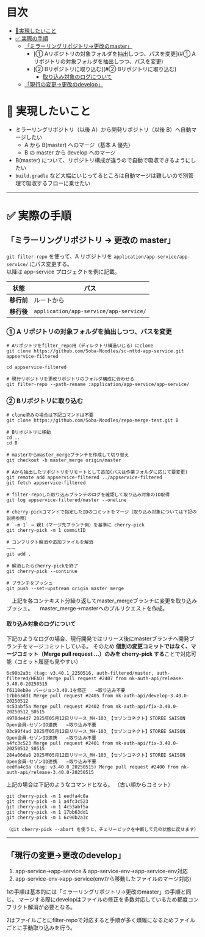 # 目次
- [🔲実現したいこと](#🔲実現したいこと)
- [✅ 実際の手順](#-実際の手順)
  - [「ミラーリングリポジトリ→更改のmaster」](#「ミラーリングリポジトリ→更改のmaster」)
    - [① Aリポジトリの対象フォルダを抽出しつつ、パスを変更](#① Aリポジトリの対象フォルダを抽出しつつ、パスを変更)
    - [② Bリポジトリに取り込む](#② Bリポジトリに取り込む)
      - [取り込み対象のログについて](#取り込み対象のログについて)
  - [「現行の変更→更改のdevelop」](#「現行の変更→更改のdevelop」)



# 🔲 実現したいこと

- ミラーリングリポジトリ（以後 A）から開発リポジトリ（以後 B）へ自動マージしたい  
  - A から B(master) へのマージ（基本 A 優先）  
  - B の master から develop へのマージ
- B(master) について、リポジトリ構成が違うので自動で吸収できるようにしたい
- `build.gradle` など大幅にいじってるところは自動マージは難しいので別管理で吸収するフローに乗せたい

---

# ✅ 実際の手順

## 「ミラーリングリポジトリ → 更改の master」

`git filter-repo` を使って、A リポジトリを `application/app-service/app-service/` にパス変更する。  
以降は app-service プロジェクトを例に記載。

| 状態      | パス                                     |
|-----------|------------------------------------------|
| **移行前** | ルートから                               |
| **移行後** | `application/app-service/app-service/`   |

### ① A リポジトリの対象フォルダを抽出しつつ、パスを変更
```
# Aリポジトリをfilter_repo用（ディレクトリ構造いじる）にclone
git clone https://github.com/Soba-Noodles/sc-nttd-app-service.git appservice-filtered

cd appservice-filtered

# 現行リポジトリを更改リポジトリのフォルダ構成に合わせる
git filter-repo --path-rename :application/app-service/app-service/
```

### ② Bリポジトリに取り込む

```
# clone済みの場合は下記コマンドは不要
git clone https://github.com/Soba-Noodles/repo-merge-test.git B

# Bリポジトリに移動
cd ..
cd B

# masterからmaster_mergeブランチを作成して切り替え
git checkout -b master_merge origin/master

# Aから抽出したリポジトリをリモートとして追加(パスは作業フォルダに応じて要変更)
git remote add appservice-filtered ../appservice-filtered
git fetch appservice-filtered

# filter-repoした取り込みブランチのログを確認して取り込み対象のID取得
git log appservice-filtered/master --oneline

# cherry-pickコマンドで指定したIDのコミットをマージ（取り込み対象については下記の説明参照）
# `-m 1` → 親1（マージ先ブランチ側）を基準に cherry-pick
git cherry-pick -m 1 commitID

# コンフリクト解消や追加ファイルを解消
～～
git add .

# 解消したらcherry-pickを終了
git cherry-pick --continue

# ブランチをプッシュ
git push --set-upstream origin master_merge
```

　上記を各コンテキスト分繰り返してmaster_mergeブランチに変更を取り込みプッシュ。
　master_merge→masterへのプルリクエストを作成。

#### 取り込み対象のログについて
下記のようなログの場合、現行開発ではリリース後にmasterブランチへ開発ブランチをマージコミットしている。
そのため **個別の変更コミットではなく、マージコミット（Merge pull request ...）のみを cherry-pick する**ことで対応可能（コミット履歴も見やすい）
```
6c90b2a3c (tag: v3.40.1_2250516, auth-filtered/master, auth-filtered/HEAD) Merge pull request #2407 from nk-auth-api/release-3.40.0-20250515
f6110eb9e バージョン3.40.1を修正　　←取り込み不要
17bb63dd1 Merge pull request #2405 from nk-auth-api/develop-3.40.0-20250512
4c53abf5a Merge pull request #2402 from nk-auth-api/fix-3.40.0-20250512_S0515
4970de4d7 2025年05月12日リリース_MH-103_【セゾンコネクト】STOREE SAISON Open会員-セゾンID連携　　←取り込み不要
03c99f4ad 2025年05月12日リリース_MH-103_【セゾンコネクト】STOREE SAISON Open会員-セゾンID連携　　←取り込み不要
a4fc3c523 Merge pull request #2401 from nk-auth-api/fix-3.40.0-20250512_S0515
284a06da8 2025年05月12日リリース_MH-103_【セゾンコネクト】STOREE SAISON Open会員-セゾンID連携　　←取り込み不要
eedfa4c8a (tag: v3.40.0_20250515) Merge pull request #2400 from nk-auth-api/release-3.40.0-20250515
```

上記の場合は下記のようなコマンドとなる。
（古い順からコミット）
```
git cherry-pick -m 1 eedfa4c8a
git cherry-pick -m 1 a4fc3c523
git cherry-pick -m 1 4c53abf5a
git cherry-pick -m 1 17bb63dd1
git cherry-pick -m 1 6c90b2a3c

（git cherry-pick --abort を使うと、チェリーピックを中断して元の状態に戻せます）
```

---

## 「現行の変更→更改のdevelop」

 1. app-service→app-service & app-service-env→app-service-env対応
 2. app-service-env→app-service(envから移動したファイルのマージ対応)

1の手順は基本的には「ミラーリングリポジトリ→更改のmaster」の手順と同じ。
マージする際にdevelopはファイルの修正を多数対応しているため都度コンフリクト解消が必要となる。

2はファイルごとにfilter-repoで対応すると手順が多く煩雑になるためファイルごとに手動取り込みを行う。
